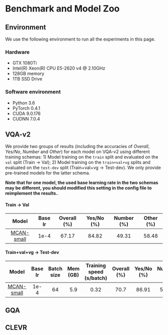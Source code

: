 # Benchmark and Model Zoo

## Environment

We use the following environment to run all the experiments in this page.

### Hardware

- GTX 1080Ti
- Intel(R) Xeon(R) CPU E5-2620 v4 @ 2.10GHz
- 128GB memory
- 1TB SSD Drive

### Software environment

- Python 3.6
- PyTorch 0.4.1
- CUDA 9.0.176
- CUDNN 7.0.4

## VQA-v2

We provide two groups of results (including the accuracies of *Overall*, *Yes/No*, *Number* and *Other*) for each model on VQA-v2 using different training schemas: 1) Model training on the `train` split and evaluated on the `val` split (Train -> Val); 2) Model training on the `train+val+vg` splits and evaluated on the `test-dev` split (Train+val+vg -> Test-dev). We only provide pre-trained models for the latter schema. 

**Note that for one model, the used base learning rate in the two schemas may be different, you should modified this setting in the config file to reimplement the results.**.

#### Train -> Val


Model | Base lr | Overall (%) | Yes/No (%) | Number (%) | Other (%)
:-: | :-: | :-: | :-: | :-: | :-: 
[MCAN-small](https://github.com/MILVLG/openvqa/blob/576876f284af27281ae0e22a9f4c63b7f61da4da/configs/vqa/mcan_small.yml) |1e-4| 67.17 | 84.82 | 49.31 | 58.48 | 

#### Train+val+vg -> Test-dev

Model | Base lr |Batch size | Mem (GB) |Training speed (s/batch) | Overall (%) | Yes/No (%) | Number (%) | Other (%) | Download
:-: | :-: | :-: |:-: |:-: |:-: | :-: | :-: | :-:| :-: 
[MCAN-small](https://github.com/MILVLG/openvqa/blob/576876f284af27281ae0e22a9f4c63b7f61da4da/configs/vqa/mcan_small.yml) |1e-4|64|5.9|0.32| 70.7  | 86.91 | 53.42 | 60.75 | -

## GQA


## CLEVR



